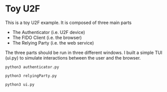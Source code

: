 # Toy U2F
This is a toy U2F example. It is composed of three main parts
* The Authenticator (i.e. U2F device)
* The FIDO Client (i.e. the browser) 
* The Relying Party (i.e. the web service)

The three parts should be run in three different windows. I built a simple TUI (ui.py) to simulate interactions between the user and the browser.
```
python3 authenticator.py
```
```
python3 relyingParty.py
```
```
python3 ui.py
```
